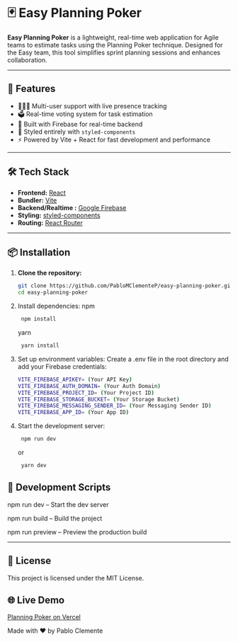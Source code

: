 # 🃏 Easy Planning Poker

**Easy Planning Poker** is a lightweight, real-time web application for Agile teams to estimate tasks using the Planning Poker technique. Designed for the Easy team, this tool simplifies sprint planning sessions and enhances collaboration.

---

## 🚀 Features

- 🧑‍🤝‍🧑 Multi-user support with live presence tracking
- 🗳️ Real-time voting system for task estimation
- 📡 Built with Firebase for real-time backend
- 🎨 Styled entirely with `styled-components`
- ⚡ Powered by Vite + React for fast development and performance

---

## 🛠️ Tech Stack

- **Frontend:** [React](https://reactjs.org/)
- **Bundler:** [Vite](https://vitejs.dev/)
- **Backend/Realtime :** [Google Firebase](https://firebase.google.com/)
- **Styling:** [styled-components](https://styled-components.com/)
- **Routing:** [React Router](https://reactrouter.com/)

---

## 📦 Installation

1. **Clone the repository:**

   ```bash
   git clone https://github.com/PabloMClementeP/easy-planning-poker.git
   cd easy-planning-poker

   ```

2. Install dependencies:
   npm

   ```bash
    npm install

   ```

   yarn

   ```bash
    yarn install
   ```

3. Set up environment variables:
   Create a .env file in the root directory and add your Firebase credentials:

   ```bash
   VITE_FIREBASE_APIKEY= (Your API Key)
   VITE_FIREBASE_AUTH_DOMAIN= (Your Auth Domain)
   VITE_FIREBASE_PROJECT_ID= (Your Project ID)
   VITE_FIREBASE_STORAGE_BUCKET= (Your Storage Bucket)
   VITE_FIREBASE_MESSAGING_SENDER_ID= (Your Messaging Sender ID)
   VITE_FIREBASE_APP_ID= (Your App ID)

   ```

4. Start the development server:
   ```bash
    npm run dev
   ```
   or
   ```bash
    yarn dev
   ```

## 🧪 Development Scripts

npm run dev – Start the dev server

npm run build – Build the project

npm run preview – Preview the production build

---

## 📄 License

This project is licensed under the MIT License.

## 🌐 Live Demo

[Planning Poker on Vercel](https://)

Made with ❤️ by Pablo Clemente
